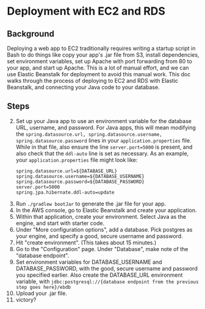 # Deployment with EC2 and RDS

## Background
Deploying a web app to EC2 traditionally requires writing a startup script in Bash to do things like copy your app's .jar file from S3, install dependencies, set environment variables, set up Apache with port forwarding from 80 to your app, and start up Apache. This is a lot of manual effort, and we can use Elastic Beanstalk for deployment to avoid this manual work. This doc walks through the process of deploying to EC2 and RDS with Elastic Beanstalk, and connecting your Java code to your database.

## Steps


2. Set up your Java app to use an environment variable for the database URL, username, and password. For Java apps, this will mean modifying the `spring.datasource.url, spring.datasource.username, spring.datasource.password` lines in your `application.properties` file. While in that file, also ensure the line `server.port=5000` is present, and also check that the `ddl-auto` line is set as necessary. As an example, your `application.properties` file might look like:
    ```
    spring.datasource.url=${DATABASE_URL}
    spring.datasource.username=${DATABASE_USERNAME}
    spring.datasource.password=${DATABASE_PASSWORD}
    server.port=5000
    spring.jpa.hibernate.ddl-auto=update
    ```
3. Run `./gradlew bootJar` to generate the .jar file for your app.
4. In the AWS console, go to Elastic Beanstalk and create your application.
5. Within that application, create your environment. Select Java as the engine, and start with starter code.
6. Under "More configuration options", add a database. Pick postgres as your engine, and specify a good, secure username and password.
7. Hit "create environment". (This takes about 15 minutes.)
8. Go to the "Configuration" page. Under "Database", make note of the "database endpoint".
8. Set environment variables for DATABASE_USERNAME and DATABASE_PASSWORD, with the good, secure username and password you specified earlier. Also create the DATABASE_URL environment variable, with `jdbc:postgresql://{database endpoint from the previous step goes here}/ebdb`
9. Upload your .jar file.
10. victory?
